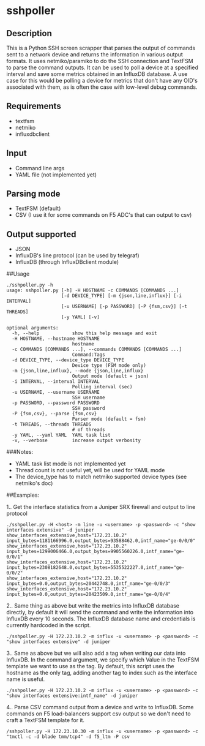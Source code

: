 # sshpoller

## Description
This is a Python SSH screen scrapper that parses the output of commands sent to a network device and returns the information in various output formats. It uses netmiko/paramiko to do the SSH connection and TextFSM to parse the command outputs. It can be used to poll a device at a specified interval and save some metrics obtained in an InfluxDB database. A use case for this would be polling a device for metrics that don't have any OID's associated with them, as is often the case with low-level debug commands.

## Requirements
 * textfsm
 * netmiko
 * influxdbclient

## Input
 * Command line args
 * YAML file (not implemented yet)

## Parsing mode
 * TextFSM (default)
 * CSV (I use it for some commands on F5 ADC's that can output to csv)
 
## Output supported
 * JSON
 * InfluxDB's line protocol (can be used by telegraf)
 * InfluxDB (through InfluxDBclient module)

##Usage
```
./sshpoller.py -h
usage: sshpoller.py [-h] -H HOSTNAME -c COMMANDS [COMMANDS ...]
                    [-d DEVICE_TYPE] [-m {json,line,influx}] [-i INTERVAL]
                    [-u USERNAME] [-p PASSWORD] [-P {fsm,csv}] [-t THREADS]
                    [-y YAML] [-v]

optional arguments:
  -h, --help            show this help message and exit
  -H HOSTNAME, --hostname HOSTNAME
                        hostname
  -c COMMANDS [COMMANDS ...], --commands COMMANDS [COMMANDS ...]
                        Command:Tags
  -d DEVICE_TYPE, --device_type DEVICE_TYPE
                        Device type (FSM mode only)
  -m {json,line,influx}, --mode {json,line,influx}
                        Output mode (default = json)
  -i INTERVAL, --interval INTERVAL
                        Polling interval (sec)
  -u USERNAME, --username USERNAME
                        SSH username
  -p PASSWORD, --password PASSWORD
                        SSH password
  -P {fsm,csv}, --parse {fsm,csv}
                        Parser mode (default = fsm)
  -t THREADS, --threads THREADS
                        # of threads
  -y YAML, --yaml YAML  YAML task list
  -v, --verbose         increase output verbosity
```

###Notes:

* YAML task list mode is not implemented yet
* Thread count is not useful yet, will be used for YAML mode
* The device_type has to match netmiko supported device types (see netmiko's doc)

##Examples:

1.. Get the interface statistics from a Juniper SRX firewall and output to line protocol

```
./sshpoller.py -H <host> -m line -u <username> -p <password> -c "show interfaces extensive" -d juniper
show_interfaces_extensive,host="172.23.10.2" input_bytes=1181166996.0,output_bytes=93588462.0,intf_name="ge-0/0/0"
show_interfaces_extensive,host="172.23.10.2" input_bytes=1299006466.0,output_bytes=9905560226.0,intf_name="ge-0/0/1"
show_interfaces_extensive,host="172.23.10.2" input_bytes=2308182648.0,output_bytes=5535522227.0,intf_name="ge-0/0/2"
show_interfaces_extensive,host="172.23.10.2" input_bytes=0.0,output_bytes=20442748.0,intf_name="ge-0/0/3"
show_interfaces_extensive,host="172.23.10.2" input_bytes=0.0,output_bytes=20423509.0,intf_name="ge-0/0/4"
```

2.. Same thing as above but write the metrics into InfluxDB database directly, by default it will send the command and write the information into InfluxDB every 10 seconds. The InfluxDB database name and credentials is currently hardcoded in the script.

```
./sshpoller.py -H 172.23.10.2 -m influx -u <username> -p <password> -c "show interfaces extensive" -d juniper
```

3.. Same as above but we will also add a tag when writing our data into InfluxDB. In the command argument, we specify which Value in the TextFSM template we want to use as the tag. By default, this script uses the hostname as the only tag, adding another tag to index such as the interface name is useful.

``` 
./sshpoller.py -H 172.23.10.2 -m influx -u <username> -p <password> -c "show interfaces extensive:intf_name" -d juniper
```

4.. Parse CSV command output from a device and write to InfluxDB. Some commands on F5 load-balancers support csv output so we don't need to craft a TextFSM template for it.

```
/sshpoller.py -H 172.23.10.30 -m influx -u <username> -p <password> -c "tmctl -c -d blade tmm/tcp4" -d f5_ltm -P csv
```
